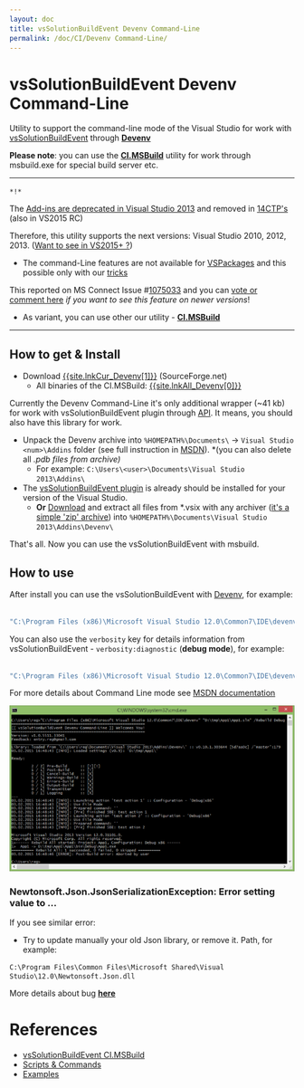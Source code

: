 ```yaml
---
layout: doc
title: vsSolutionBuildEvent Devenv Command-Line
permalink: /doc/CI/Devenv Command-Line/
---
```

# vsSolutionBuildEvent Devenv Command-Line

Utility to support the command-line mode of the Visual Studio for work with [vsSolutionBuildEvent](https://visualstudiogallery.msdn.microsoft.com/0d1dbfd7-ed8a-40af-ae39-281bfeca2334/) through **[Devenv](https://msdn.microsoft.com/en-us/library/vstudio/xee0c8y7.aspx)**

**Please note**: you can use the **[CI.MSBuild](../../CI/CI.MSBuild/)** utility for work through msbuild.exe for special build server etc.

-------
`*!*` 

The [Add-ins are deprecated in Visual Studio 2013](http://msdn.microsoft.com/en-us/library/80493a3w.aspx) and removed in [14CTP's](http://www.visualstudioextensibility.com/2014/06/05/visual-studio-14-ctp-add-ins-are-gone/) (also in VS2015 RC)

Therefore, this utility supports the next versions: Visual Studio 2010, 2012, 2013. ([Want to see in VS2015+ ?](https://connect.microsoft.com/VisualStudio/Feedback/Details/1075033))

* The command-Line features are not available for [VSPackages](https://msdn.microsoft.com/en-us/library/bb166424.aspx) and this possible only with our [tricks](https://bitbucket.org/3F/vssolutionbuildevent/issue/25/)

This reported on MS Connect Issue #[1075033](https://connect.microsoft.com/VisualStudio/Feedback/Details/1075033) and you can [vote or comment here](https://connect.microsoft.com/VisualStudio/Feedback/Details/1075033) *if you want to see this feature on newer versions*!

* As variant, you can use other our utility - **[CI.MSBuild](../../CI/CI.MSBuild/)**

-------

## How to get & Install

* Download [{{site.lnkCur_Devenv[1]}}]({{site.lnkCur_Devenv[2]}}) (SourceForge.net) 
    * All binaries of the CI.MSBuild: [{{site.lnkAll_Devenv[0]}}]({{site.lnkAll_Devenv[1]}})

Currently the Devenv Command-Line it's only additional wrapper (~41 kb) for work with vsSolutionBuildEvent plugin through [API](../../API/). It means, you should also have this library for work.

* Unpack the Devenv archive into `%HOMEPATH%\Documents\` -> `Visual Studio <num>\Addins` folder (see full instruction in [MSDN](https://msdn.microsoft.com/en-us/library/19dax6cz.aspx)). *(you can also delete all *.pdb files from archive)*
    * For example: `C:\Users\<user>\Documents\Visual Studio 2013\Addins\`
* The [vsSolutionBuildEvent plugin](http://visualstudiogallery.msdn.microsoft.com/0d1dbfd7-ed8a-40af-ae39-281bfeca2334/referral/118151) is already should be installed for your version of the Visual Studio.
    * **Or** [Download](http://visualstudiogallery.msdn.microsoft.com/0d1dbfd7-ed8a-40af-ae39-281bfeca2334/referral/118151) and extract all files from *.vsix with any archiver ([it's a simple 'zip' archive](https://msdn.microsoft.com/en-us/library/ff407026.aspx)) into `%HOMEPATH%\Documents\Visual Studio 2013\Addins\Devenv\`

That's all. Now you can use the vsSolutionBuildEvent with msbuild.

## How to use

After install you can use the vsSolutionBuildEvent with [Devenv](https://msdn.microsoft.com/en-us/library/vstudio/xee0c8y7.aspx), for example:

```bash 

"C:\Program Files (x86)\Microsoft Visual Studio 12.0\Common7\IDE\devenv" "D:\tmp\App1\App1.sln" /Rebuild Debug
```

You can also use the `verbosity` key for details information from vsSolutionBuildEvent - `verbosity:diagnostic` (**debug mode**), for example:

```bash 

"C:\Program Files (x86)\Microsoft Visual Studio 12.0\Common7\IDE\devenv" "D:\tmp\App1\App1.sln" verbosity:diagnostic /Build Release
```

For more details about Command Line mode see [MSDN documentation](https://msdn.microsoft.com/en-us/library/vstudio/xee0c8y7.aspx)

![Example of work](../../Resources/Devenv_example.png)


### Newtonsoft.Json.JsonSerializationException: Error setting value to ...

If you see similar error:

* Try to update manually your old Json library, or remove it. Path, for example:

```
C:\Program Files\Common Files\Microsoft Shared\Visual Studio\12.0\Newtonsoft.Json.dll
```
More details about bug **[here](https://github.com/JamesNK/Newtonsoft.Json/issues/647)**


# References

* [vsSolutionBuildEvent CI.MSBuild](../CI.MSBuild/)
* [Scripts & Commands](../../Scripts/)
* [Examples](../../Examples/)